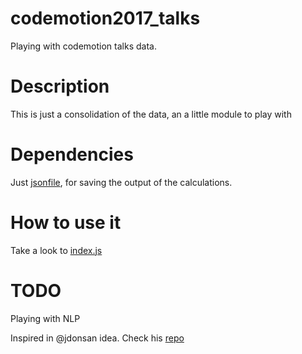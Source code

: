# codemotion2017_talks
Playing with codemotion talks data.

# Description

This is just a consolidation of the data, an a little module to play with

# Dependencies

Just [jsonfile](https://www.npmjs.com/package/jsonfile), for saving the output of the calculations.

# How to use it

Take a look to [index.js](https://github.com/ntkog/codemotion2017_talks/blob/master/index.js)

# TODO
Playing with NLP

Inspired in @jdonsan idea. Check his [repo](https://github.com/jdonsan/abismo-words-cloud)
